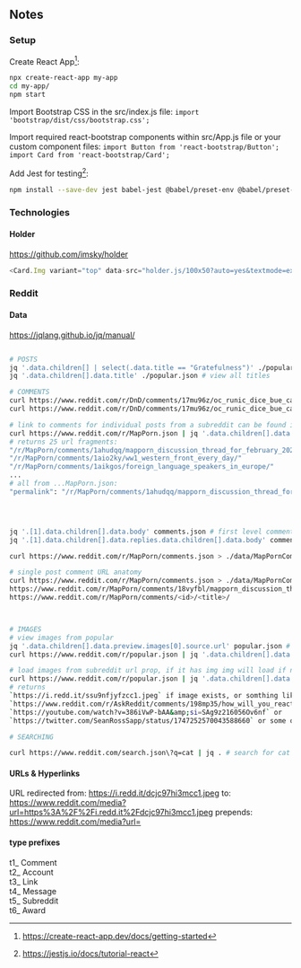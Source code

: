 ## Notes

### Setup

Create React App[^1]:
```sh
npx create-react-app my-app
cd my-app/
npm start
```

Import Bootstrap CSS in the src/index.js file:
`import 'bootstrap/dist/css/bootstrap.css';`

Import required react-bootstrap components within src/App.js file or your custom component files:
`import Button from 'react-bootstrap/Button';`
`import Card from 'react-bootstrap/Card';`

Add Jest for testing[^4]:
```sh
npm install --save-dev jest babel-jest @babel/preset-env @babel/preset-react react-test-renderer
```



### Technologies


#### Holder

https://github.com/imsky/holder

```js
<Card.Img variant="top" data-src="holder.js/100x50?auto=yes&textmode=exact&theme=industrial" />
```


### Reddit

#### Data

https://jqlang.github.io/jq/manual/  
```sh

# POSTS
jq '.data.children[] | select(.data.title == "Gratefulness")' ./popular.json # select post by title
jq '.data.children[].data.title' ./popular.json # view all titles

# COMMENTS
curl https://www.reddit.com/r/DnD/comments/17mu96z/oc_runic_dice_bue_cats_eye_dice_set_and_box.json | jq . > comments.json # single post comments
curl https://www.reddit.com/r/DnD/comments/17mu96z/oc_runic_dice_bue_cats_eye_dice_set_and_box.json | jq '.[1].data.children[].data.body'

# link to comments for individual posts from a subreddit can be found in the `permalink` property of a subreddits' json file
curl https://www.reddit.com/r/MapPorn.json | jq '.data.children[].data.permalink'
# returns 25 url fragments: 
"/r/MapPorn/comments/1ahudqq/mapporn_discussion_thread_for_february_2024/"
"/r/MapPorn/comments/1aio2ky/ww1_western_front_every_day/"
"/r/MapPorn/comments/1aikgos/foreign_language_speakers_in_europe/"
...
# all from ...MapPorn.json: 
"permalink": "/r/MapPorn/comments/1ahudqq/mapporn_discussion_thread_for_february_2024/",




jq '.[1].data.children[].data.body' comments.json # first level comments
jq '.[1].data.children[].data.replies.data.children[].data.body' comments.json # second level comments

curl https://www.reddit.com/r/MapPorn/comments.json > ./data/MapPornCommentsListing.json # listing of subreddit comments

# single post comment URL anatomy
curl https://www.reddit.com/r/MapPorn/comments.json > ./data/MapPornCommentsListing.json
https://www.reddit.com/r/MapPorn/comments/18vyfbl/mapporn_discussion_thread_for_january_2024/
https://www.reddit.com/r/MapPorn/comments/<id>/<title>/



# IMAGES
# view images from popular
jq '.data.children[].data.preview.images[0].source.url' popular.json # images don't load in browser (CORS)
curl https://www.reddit.com/r/popular.json | jq '.data.children[].data.preview.images[0].source.url' # images don't load in browser (CORS)

# load images from subreddit url prop, if it has img img will load if not nothing loads
curl https://www.reddit.com/r/popular.json | jq '.data.children[].data.url'
# returns 
`https://i.redd.it/ssu9nfjyfzcc1.jpeg` if image exists, or somthing like: 
`https://www.reddit.com/r/AskReddit/comments/198mp35/how_will_you_react_if_joe_biden_becomes_president/` or 
`https://youtube.com/watch?v=386iVwP-bAA&amp;si=SAg9z216056Ov6nf` or
`https://twitter.com/SeanRossSapp/status/1747252570043588660` or some other non-image url

# SEARCHING

curl https://www.reddit.com/search.json\?q=cat | jq . # search for cat and return JSON
```

#### URLs & Hyperlinks


URL redirected from: https://i.redd.it/dcjc97hi3mcc1.jpeg
to: https://www.reddit.com/media?url=https%3A%2F%2Fi.redd.it%2Fdcjc97hi3mcc1.jpeg
prepends: https://www.reddit.com/media?url=

#### type prefixes

t1_	Comment  
t2_	Account  
t3_	Link  
t4_	Message  
t5_	Subreddit  
t6_	Award  





[^1]: https://create-react-app.dev/docs/getting-started
[^2]: https://reactstrap.github.io/?path=/story/home-installation--page
[^4]: https://jestjs.io/docs/tutorial-react